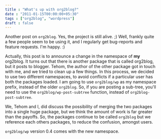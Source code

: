 ```yaml
---
title : "What's up with org2blog?"
date : "2011-01-15T00:00:00+05:30"
tags : ["org2blog", "wordpress"]
draft : false
---
```


Another post on `org2blog`.  Yes, the project is still alive. ;)
Well, frankly quite a few people seem to be using it, and I
regularly get bug-reports and feature requests.  I'm happy. :)

Actually, this post is to announce a change in the namespace of
**my** org2blog.  It turns out that there is another package that is
called org2blog, but it posts to blogger.  Tehom, the author of
the other package got in touch with me, and we tried to clean up a
few things.  In this process, we decided to use two different
namespaces, to avoid conflicts if a particular user has both the
packages loaded.  I am going to use `org2blog/wp` as my namespace
prefix, instead of the older `org2blog`.  So, if you are posting a
sub-tree, you'll need to use the `org2blog/wp-post-subtree`
function, instead of `org2blog-post-subtree`.

We, Tehom and I, did discuss the possibility of merging the two
packages into a single huge package, but we think the amount of
work is far greater than the payoffs.  So, the packages continue
to be called `org2blog` but we reference each others packages, to
reduce the confusion, amongst users.

`org2blog/wp` version 0.4 comes with the new namespace.
